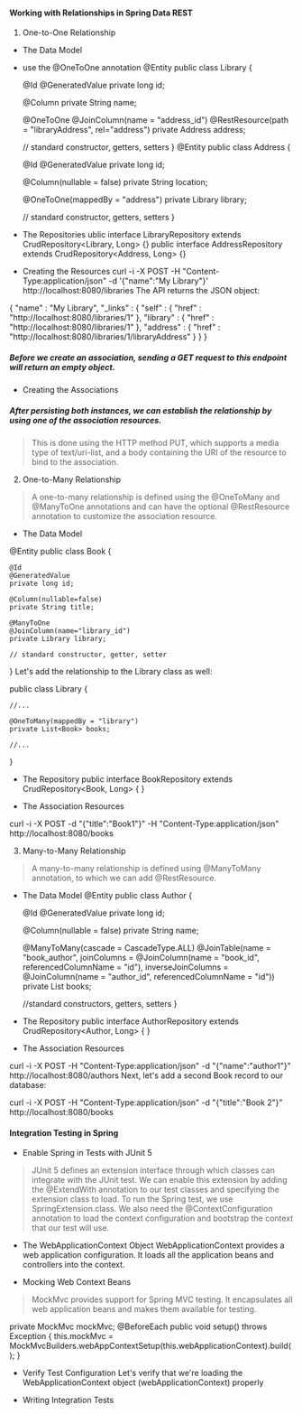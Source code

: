 #### Working with Relationships in Spring Data REST

1. One-to-One Relationship

-  The Data Model
  * use the @OneToOne annotation
@Entity
public class Library {

    @Id
    @GeneratedValue
    private long id;

    @Column
    private String name;

    @OneToOne
    @JoinColumn(name = "address_id")
    @RestResource(path = "libraryAddress", rel="address")
    private Address address;
    
    // standard constructor, getters, setters
}
@Entity
public class Address {

    @Id
    @GeneratedValue
    private long id;

    @Column(nullable = false)
    private String location;

    @OneToOne(mappedBy = "address")
    private Library library;

    // standard constructor, getters, setters
}

-  The Repositories
 ublic interface LibraryRepository extends CrudRepository<Library, Long> {}
 public interface AddressRepository extends CrudRepository<Address, Long> {}


- Creating the Resources
curl -i -X POST -H "Content-Type:application/json" 
  -d '{"name":"My Library"}' http://localhost:8080/libraries
The API returns the JSON object:

{
  "name" : "My Library",
  "_links" : {
    "self" : {
      "href" : "http://localhost:8080/libraries/1"
    },
    "library" : {
      "href" : "http://localhost:8080/libraries/1"
    },
    "address" : {
      "href" : "http://localhost:8080/libraries/1/libraryAddress"
    }
  }
}

##### Before we create an association, sending a GET request to this endpoint will return an empty object.


- Creating the Associations

##### After persisting both instances, we can establish the relationship by using one of the association resources.
> This is done using the HTTP method PUT, which supports a media type of text/uri-list, and a body containing the URI of the resource to bind to the association.


2. One-to-Many Relationship
> A one-to-many relationship is defined using the @OneToMany and @ManyToOne annotations and can have the optional @RestResource annotation to customize the association resource.

- The Data Model

@Entity
public class Book {

    @Id
    @GeneratedValue
    private long id;
    
    @Column(nullable=false)
    private String title;
    
    @ManyToOne
    @JoinColumn(name="library_id")
    private Library library;
    
    // standard constructor, getter, setter
}
Let's add the relationship to the Library class as well:

public class Library {
 
    //...
 
    @OneToMany(mappedBy = "library")
    private List<Book> books;
 
    //...
 
}

-  The Repository
public interface BookRepository extends CrudRepository<Book, Long> { }

- The Association Resources

curl -i -X POST -d "{\"title\":\"Book1\"}" 
  -H "Content-Type:application/json" http://localhost:8080/books



3. Many-to-Many Relationship
> A many-to-many relationship is defined using @ManyToMany annotation, to which we can add @RestResource.

 - The Data Model
@Entity
public class Author {

    @Id
    @GeneratedValue
    private long id;

    @Column(nullable = false)
    private String name;

    @ManyToMany(cascade = CascadeType.ALL)
    @JoinTable(name = "book_author", 
      joinColumns = @JoinColumn(name = "book_id", referencedColumnName = "id"), 
      inverseJoinColumns = @JoinColumn(name = "author_id", 
      referencedColumnName = "id"))
    private List<Book> books;

    //standard constructors, getters, setters
}

- The Repository
public interface AuthorRepository extends CrudRepository<Author, Long> { }


- The Association Resources

curl -i -X POST -H "Content-Type:application/json" 
  -d "{\"name\":\"author1\"}" http://localhost:8080/authors
Next, let's add a second Book record to our database:

curl -i -X POST -H "Content-Type:application/json" 
  -d "{\"title\":\"Book 2\"}" http://localhost:8080/books


#### Integration Testing in Spring

- Enable Spring in Tests with JUnit 5
> JUnit 5 defines an extension interface through which classes can integrate with the JUnit test.
> We can enable this extension by adding the @ExtendWith annotation to our test classes and specifying the extension class to load. To run the Spring test, we use SpringExtension.class.
> We also need the @ContextConfiguration annotation to load the context configuration and bootstrap the context that our test will use.


- The WebApplicationContext Object
WebApplicationContext provides a web application configuration. It loads all the application beans and controllers into the context.

- Mocking Web Context Beans
>MockMvc provides support for Spring MVC testing. It encapsulates all web application beans and makes them available for testing.

private MockMvc mockMvc;
@BeforeEach
public void setup() throws Exception {
    this.mockMvc = MockMvcBuilders.webAppContextSetup(this.webApplicationContext).build();
}


- Verify Test Configuration
Let's verify that we're loading the WebApplicationContext object (webApplicationContext) properly

- Writing Integration Tests